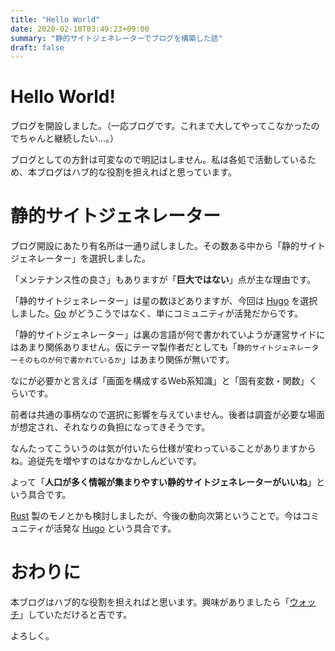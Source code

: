 ```yaml
---
title: "Hello World"
date: 2020-02-10T03:49:23+09:00
summary: "静的サイトジェネレーターでブログを構築した話"
draft: false
---
```

# Hello World!
ブログを開設しました。（一応ブログです。これまで大してやってこなかったのでちゃんと継続したい...。）  

ブログとしての方針は可変なので明記はしません。私は各処で活動しているため、本ブログはハブ的な役割を担えればと思っています。

# 静的サイトジェネレーター
ブログ開設にあたり有名所は一通り試しました。その数ある中から「静的サイトジェネレーター」を選択しました。  

「メンテナンス性の良さ」もありますが「**巨大ではない**」点が主な理由です。  

「静的サイトジェネレーター」は星の数ほどありますが、今回は [Hugo](https://gohugo.io/) を選択しました。[Go](https://golang.org/) がどうこうではなく、単にコミュニティが活発だからです。  

「静的サイトジェネレーター」は裏の言語が何で書かれていようが運営サイドにはあまり関係ありません。仮にテーマ製作者だとしても「`静的サイトジェネレーターそのものが何で書かれているか`」はあまり関係が無いです。  

なにが必要かと言えば「画面を構成するWeb系知識」と「固有変数・関数」くらいです。  

前者は共通の事柄なので選択に影響を与えていません。後者は調査が必要な場面が想定され、それなりの負担になってきそうです。  

なんたってこういうのは気が付いたら仕様が変わっていることがありますからね。追従先を増やすのはなかなかしんどいです。  

よって「**人口が多く情報が集まりやすい静的サイトジェネレーターがいいね**」という具合です。  

[Rust](https://www.rust-lang.org/ja) 製のモノとかも検討しましたが、今後の動向次第ということで。今はコミュニティが活発な [Hugo](https://gohugo.io/) という具合です。

# おわりに
本ブログはハブ的な役割を担えればと思います。興味がありましたら「[ウォッチ](https://ghsable.github.io/sunalog/post/index.xml)」していただけると吉です。

よろしく。
